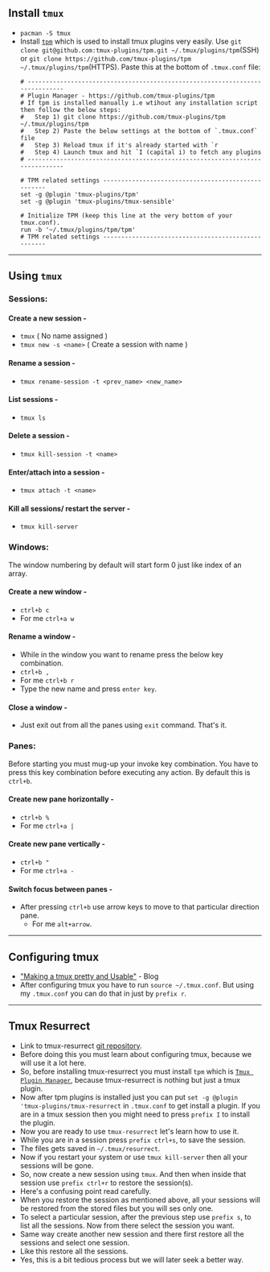 ## Install `tmux`

- `pacman -S tmux`
- Install [`tpm`](https://github.com/tmux-plugins/tpm) which is used to install tmux plugins very easily. Use `git clone git@github.com:tmux-plugins/tpm.git ~/.tmux/plugins/tpm`(SSH) or `git clone https://github.com/tmux-plugins/tpm ~/.tmux/plugins/tpm`(HTTPS).
Paste this at the bottom of `.tmux.conf` file:
	```
	# -----------------------------------------------------------------------------
	# Plugin Manager - https://github.com/tmux-plugins/tpm
	# If tpm is installed manually i.e wtihout any installation script then follow the below steps:
	#   Step 1) git clone https://github.com/tmux-plugins/tpm ~/.tmux/plugins/tpm
	#   Step 2) Paste the below settings at the bottom of `.tmux.conf` file
	#   Step 3) Reload tmux if it's already started with `r
	#   Step 4) Launch tmux and hit `I (capital i) to fetch any plugins
	# -----------------------------------------------------------------------------

	# TPM related settings ---------------------------------------------------
	set -g @plugin 'tmux-plugins/tpm'
	set -g @plugin 'tmux-plugins/tmux-sensible'

	# Initialize TPM (keep this line at the very bottom of your tmux.conf).
	run -b '~/.tmux/plugins/tpm/tpm'
	# TPM related settings ---------------------------------------------------
	```

----

## Using `tmux`

### Sessions:

#### Create a new session -

- `tmux` ( No name assigned )
- `tmux new -s <name>` ( Create a session with name )

#### Rename a session -

- `tmux rename-session -t <prev_name> <new_name>`

#### List sessions -

- `tmux ls`

#### Delete a session -

- `tmux kill-session -t <name>`

#### Enter/attach into a session -

- `tmux attach -t <name>`

#### Kill all sessions/ restart the server -

- `tmux kill-server`

### Windows:

The window numbering by default will start form 0 just like index of an array.

#### Create a new window -

- `ctrl+b c`
- For me `ctrl+a w`

#### Rename a window -

- While in the window you want to rename press the below key combination.
- `ctrl+b ,`
- For me `ctrl+b r`
- Type the new name and press `enter key`.

#### Close a window -

- Just exit out from all the panes using `exit` command. That's it.

### Panes:

Before starting you must mug-up your invoke key combination. You have to press this key combination before executing any action. By default this is `ctrl+b`.

#### Create new pane horizontally -

- `ctrl+b %`
- For me `ctrl+a |`

#### Create new pane vertically -

- `ctrl+b "`
- For me `ctrl+a -`

#### Switch focus between panes -

- After pressing `ctrl+b` use arrow keys to move to that particular direction pane.
  - For me `alt+arrow`.

----

## Configuring tmux

- ["Making a tmux pretty and Usable"](https://www.hamvocke.com/blog/a-guide-to-customizing-your-tmux-conf/) - Blog
- After configuring tmux you have to run `source ~/.tmux.conf`. But using my `.tmux.conf` you can do that in just by `prefix r`.

----

## Tmux Resurrect

- Link to tmux-resurrect [git repository](https://github.com/tmux-plugins/tmux-resurrect).
- Before doing this you must learn about configuring tmux, because we will use it a lot here.
- So, before installing tmux-resurrect you must install `tpm` which is [`Tmux Plugin Manager`](https://github.com/tmux-plugins/tpm), because tmux-resurrect is nothing but just a tmux plugin.
- Now after tpm plugins is installed just you can put `set -g @plugin 'tmux-plugins/tmux-resurrect` in `.tmux.conf` to get install a plugin. If you are in a tmux session then you might need to press `prefix I` to install the plugin.
- Now you are ready to use `tmux-resurrect` let's learn how to use it.
- While you are in a session press `prefix ctrl+s`, to save the session.
- The files gets saved in `~/.tmux/resurrect`.
- Now if you restart your system or use `tmux kill-server` then all your sessions will be gone.
- So, now create a new session using `tmux`. And then when inside that session use `prefix ctrl+r` to restore the session(s).
- Here's a confusing point read carefully.
- When you restore the session as mentioned above, all your sessions will be restored from the stored files but you will ses only one.
- To select a particular session, after the previous step use `prefix s`, to list all the sessions. Now from there select the session you want.
- Same way create another new session and there first restore all the sessions and select one session.
- Like this restore all the sessions.
- Yes, this is a bit tedious process but we will later seek a better way.
